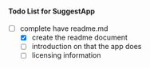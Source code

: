 #### Todo List for SuggestApp

- [ ] complete have readme.md
  - [x] create the readme document
  - [ ] introduction on that the app does
  - [ ] licensing information
